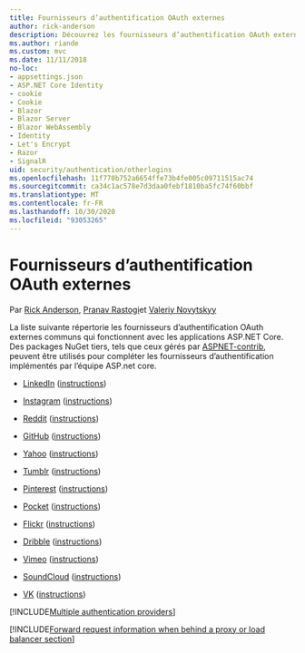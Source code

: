 ```yaml
---
title: Fournisseurs d’authentification OAuth externes
author: rick-anderson
description: Découvrez les fournisseurs d’authentification OAuth externes qui fonctionnent avec les applications ASP.NET Core.
ms.author: riande
ms.custom: mvc
ms.date: 11/11/2018
no-loc:
- appsettings.json
- ASP.NET Core Identity
- cookie
- Cookie
- Blazor
- Blazor Server
- Blazor WebAssembly
- Identity
- Let's Encrypt
- Razor
- SignalR
uid: security/authentication/otherlogins
ms.openlocfilehash: 11f770b752a6654ffe73b4fe005c09711515ac74
ms.sourcegitcommit: ca34c1ac578e7d3daa0febf1810ba5fc74f60bbf
ms.translationtype: MT
ms.contentlocale: fr-FR
ms.lasthandoff: 10/30/2020
ms.locfileid: "93053265"
---
```

# <a name="external-oauth-authentication-providers"></a>Fournisseurs d’authentification OAuth externes

Par [Rick Anderson](https://twitter.com/RickAndMSFT), [Pranav Rastogi](https://github.com/rustd)et [Valeriy Novytskyy](https://github.com/01binary)

La liste suivante répertorie les fournisseurs d’authentification OAuth externes communs qui fonctionnent avec les applications ASP.NET Core. Des packages NuGet tiers, tels que ceux gérés par [ASPNET-contrib](https://www.nuget.org/packages?q=owners%3Aaspnet-contrib+title%3AOAuth), peuvent être utilisés pour compléter les fournisseurs d’authentification implémentés par l’équipe ASP.net core.

* [LinkedIn](https://www.linkedin.com/developer/apps) ([instructions](https://developer.linkedin.com/docs/oauth2))

* [Instagram](https://www.instagram.com/developer/register/) ([instructions](https://www.instagram.com/developer/authentication/))

* [Reddit](https://www.reddit.com/login?dest=https%3A%2F%2Fwww.reddit.com%2Fprefs%2Fapps) ([instructions](https://github.com/reddit/reddit/wiki/OAuth2-Quick-Start-Example))

* [GitHub](https://github.com/login?return_to=https%3A%2F%2Fgithub.com%2Fsettings%2Fapplications%2Fnew) ([instructions](https://developer.github.com/v3/oauth/))

* [Yahoo](https://login.yahoo.com/config/login?src=devnet&.done=http%3A%2F%2Fdeveloper.yahoo.com%2Fapps%2Fcreate%2F) ([instructions](https://developer.yahoo.com/bbauth/user.html))

* [Tumblr](https://www.tumblr.com/oauth/apps) ([instructions](https://www.tumblr.com/docs/api/v2#auth))

* [Pinterest](https://www.pinterest.com/login/?next=http%3A%2F%2Fdevsite%2Fapps%2F) ([instructions](https://developers.pinterest.com/docs/api/overview/?))

* [Pocket](https://getpocket.com/developer/apps/new) ([instructions](https://getpocket.com/developer/docs/authentication))

* [Flickr](https://www.flickr.com/services/apps/create) ([instructions](https://www.flickr.com/services/api/auth.oauth.html))

* [Dribble](https://dribbble.com/signup) ([instructions](https://developer.dribbble.com/v1/oauth/))

* [Vimeo](https://vimeo.com/join) ([instructions](https://developer.vimeo.com/api/authentication))

* [SoundCloud](https://soundcloud.com/you/apps/new) ([instructions](https://developers.soundcloud.com/blog/we-love-oauth-2))

* [VK](https://vk.com/apps?act=manage) ([instructions](https://vk.com/pages?oid=-17680044&p=Authorizing_Sites))

[!INCLUDE[Multiple authentication providers](includes/chain-auth-providers.md)]

[!INCLUDE[Forward request information when behind a proxy or load balancer section](includes/forwarded-headers-middleware.md)]
